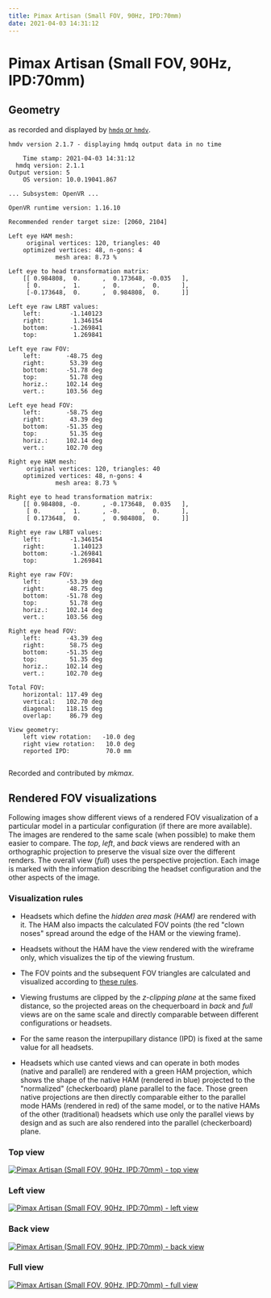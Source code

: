 ```yaml
---
title: Pimax Artisan (Small FOV, 90Hz, IPD:70mm)
date: 2021-04-03 14:31:12
---
```

# Pimax Artisan (Small FOV, 90Hz, IPD:70mm)

## Geometry

as recorded and displayed by [`hmdq` or `hmdv`](https://github.com/risa2000/hmdq).
```
hmdv version 2.1.7 - displaying hmdq output data in no time

    Time stamp: 2021-04-03 14:31:12
  hmdq version: 2.1.1
Output version: 5
    OS version: 10.0.19041.867

... Subsystem: OpenVR ...

OpenVR runtime version: 1.16.10

Recommended render target size: [2060, 2104]

Left eye HAM mesh:
     original vertices: 120, triangles: 40
    optimized vertices: 48, n-gons: 4
             mesh area: 8.73 %

Left eye to head transformation matrix:
    [[ 0.984808,  0.      ,  0.173648, -0.035   ],
     [ 0.      ,  1.      ,  0.      ,  0.      ],
     [-0.173648,  0.      ,  0.984808,  0.      ]]

Left eye raw LRBT values:
    left:        -1.140123
    right:        1.346154
    bottom:      -1.269841
    top:          1.269841

Left eye raw FOV:
    left:       -48.75 deg
    right:       53.39 deg
    bottom:     -51.78 deg
    top:         51.78 deg
    horiz.:     102.14 deg
    vert.:      103.56 deg

Left eye head FOV:
    left:       -58.75 deg
    right:       43.39 deg
    bottom:     -51.35 deg
    top:         51.35 deg
    horiz.:     102.14 deg
    vert.:      102.70 deg

Right eye HAM mesh:
     original vertices: 120, triangles: 40
    optimized vertices: 48, n-gons: 4
             mesh area: 8.73 %

Right eye to head transformation matrix:
    [[ 0.984808, -0.      , -0.173648,  0.035   ],
     [ 0.      ,  1.      , -0.      ,  0.      ],
     [ 0.173648,  0.      ,  0.984808,  0.      ]]

Right eye raw LRBT values:
    left:        -1.346154
    right:        1.140123
    bottom:      -1.269841
    top:          1.269841

Right eye raw FOV:
    left:       -53.39 deg
    right:       48.75 deg
    bottom:     -51.78 deg
    top:         51.78 deg
    horiz.:     102.14 deg
    vert.:      103.56 deg

Right eye head FOV:
    left:       -43.39 deg
    right:       58.75 deg
    bottom:     -51.35 deg
    top:         51.35 deg
    horiz.:     102.14 deg
    vert.:      102.70 deg

Total FOV:
    horizontal: 117.49 deg
    vertical:   102.70 deg
    diagonal:   118.15 deg
    overlap:     86.79 deg

View geometry:
    left view rotation:   -10.0 deg
    right view rotation:   10.0 deg
    reported IPD:          70.0 mm


```
Recorded and contributed by _mkmax_.

## Rendered FOV visualizations

Following images show different views of a rendered FOV visualization of a
particular model in a particular configuration (if there are more available).
The images are rendered to the same scale (when possible) to make them easier
to compare. The _top_, _left_, and _back_ views are rendered with an
orthographic projection to preserve the visual size over the different renders.
The overall view (_full_) uses the perspective projection. Each image is marked
with the information describing the headset configuration and the other aspects
of the image.

### Visualization rules

* Headsets which define the _hidden area mask (HAM)_ are rendered with it. The
  HAM also impacts the calculated FOV points (the red "clown noses" spread
  around the edge of the HAM or the viewing frame).

* Headsets without the HAM have the view rendered with the wireframe only, which
  visualizes the tip of the viewing frustum.

* The FOV points and the subsequent FOV triangles are calculated and visualized
  according to [these
  rules](https://risa2000.github.io/vrdocs/docs/hmd_fov_calculation).

* Viewing frustums are clipped by the _z-clipping plane_ at the same fixed
  distance, so the projected areas on the chequerboard in _back_ and _full_
  views are on the same scale and directly comparable between different
  configurations or headsets.

* For the same reason the interpupillary distance (IPD) is fixed at the same
  value for all headsets.

* Headsets which use canted views and can operate in both modes (native and
  parallel) are rendered with a green HAM projection, which shows the shape of
  the native HAM (rendered in blue) projected to the "normalized"
  (checkerboard) plane parallel to the face. Those green native projections are
  then directly comparable either to the parallel mode HAMs (rendered in red)
  of the same model, or to the native HAMs of the other (traditional) headsets
  which use only the parallel views by design and as such are also rendered
  into the parallel (checkerboard) plane.

### Top view
[![Pimax Artisan (Small FOV, 90Hz, IPD:70mm) - top view](../images/PimaxArtisan_Small_Native_R90_I70_top.dmx.png)](../images/PimaxArtisan_Small_Native_R90_I70_top.dmx.png)

### Left view
[![Pimax Artisan (Small FOV, 90Hz, IPD:70mm) - left view](../images/PimaxArtisan_Small_Native_R90_I70_left.dmx.png)](../images/PimaxArtisan_Small_Native_R90_I70_left.dmx.png)

### Back view
[![Pimax Artisan (Small FOV, 90Hz, IPD:70mm) - back view](../images/PimaxArtisan_Small_Native_R90_I70_back.dmx.png)](../images/PimaxArtisan_Small_Native_R90_I70_back.dmx.png)

### Full view
[![Pimax Artisan (Small FOV, 90Hz, IPD:70mm) - full view](../images/PimaxArtisan_Small_Native_R90_I70_over.dmx.png)](../images/PimaxArtisan_Small_Native_R90_I70_over.dmx.png)

